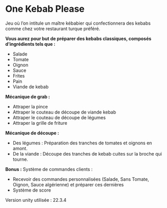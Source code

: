 # One Kebab Please 

Jeu où l’on intitule un maître kébabier qui confectionnera des kebabs comme chez votre restaurant turque préféré.

**Vous aurez pour but de préparer des kebabs classiques, composés d’ingrédients tels que :**
-	Salade
-	Tomate
-	Oignon
-	Sauce 
-	Frites
-	Pain
-	Viande de kebab

**Mécanique de grab :**
-	Attraper la pince
-	Attraper le couteau de découpe de viande kebab
-	Attraper le couteau de découpe de légumes
-	Attraper la grille de friture

**Mécanique de découpe :**
-	Des légumes : Préparation des tranches de tomates et oignons en amont.
-	De la viande : Découpe des tranches de kebab cuites sur la broche qui tourne.

**Bonus :**
Système de commandes clients :
-	Recevoir des commandes personnalisées (Salade, Sans Tomate, Oignon, Sauce algérienne) et préparer ces dernières 
-	Système de score


Version unity utilisée : 22.3.4
